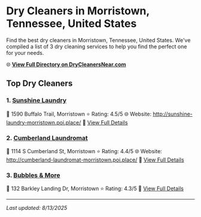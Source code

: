 # Dry Cleaners in Morristown, Tennessee, United States

Find the best dry cleaners in Morristown, Tennessee, United States. We've compiled a list of 3 dry cleaning services to help you find the perfect one for your needs.

🌐 **[View Full Directory on DryCleanersNear.com](https://drycleanersnear.com/city/US/Tennessee/Morristown)**

## Top Dry Cleaners

### 1. [Sunshine Laundry](https://drycleanersnear.com/dryCleaner/686492ad19eecc1ffc8c66c1/sunshine-laundry)
📍 1590 Buffalo Trail, Morristown
⭐ Rating: 4.5/5
🌐 Website: http://sunshine-laundry-morristown.poi.place/
🔗 [View Full Details](https://drycleanersnear.com/dryCleaner/686492ad19eecc1ffc8c66c1/sunshine-laundry)

### 2. [Cumberland Laundromat](https://drycleanersnear.com/dryCleaner/686492ad19eecc1ffc8c6604/cumberland-laundromat)
📍 1114 S Cumberland St, Morristown
⭐ Rating: 4.4/5
🌐 Website: http://cumberland-laundromat-morristown.poi.place/
🔗 [View Full Details](https://drycleanersnear.com/dryCleaner/686492ad19eecc1ffc8c6604/cumberland-laundromat)

### 3. [Bubbles & More](https://drycleanersnear.com/dryCleaner/686492ad19eecc1ffc8c6714/bubbles-more)
📍 132 Barkley Landing Dr, Morristown
⭐ Rating: 4.3/5
🔗 [View Full Details](https://drycleanersnear.com/dryCleaner/686492ad19eecc1ffc8c6714/bubbles-more)


---

*Last updated: 8/13/2025*
